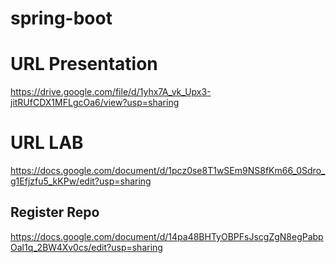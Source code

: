 # spring-boot

# URL Presentation
https://drive.google.com/file/d/1yhx7A_vk_Upx3-jitRUfCDX1MFLgcOa6/view?usp=sharing
# URL LAB
https://docs.google.com/document/d/1pcz0se8T1wSEm9NS8fKm66_0Sdro_g1Efjzfu5_kKPw/edit?usp=sharing

## Register Repo

https://docs.google.com/document/d/14pa48BHTyOBPFsJscgZgN8egPabpOal1q_2BW4Xv0cs/edit?usp=sharing

